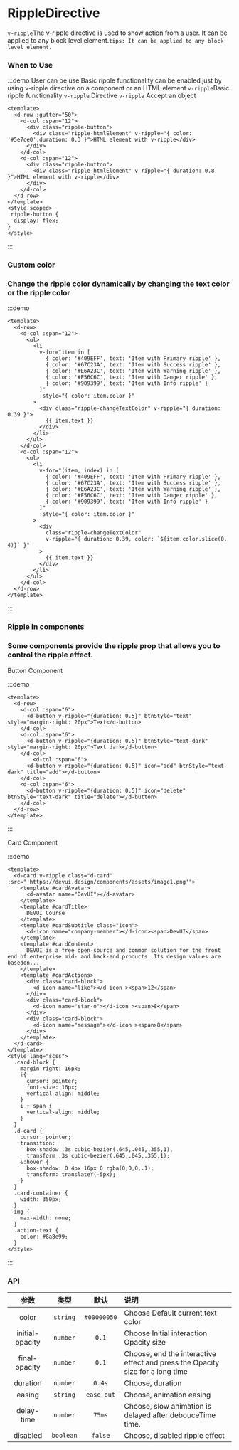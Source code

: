 # RippleDirective

<span color="#409EFF">`v-ripple`</span>The v-ripple directive is used to show action from a user. It can be applied to any block level element.<span color="#409EFF">`tips: It can be applied to any block level element.`</span>

### When to Use

:::demo User can be use Basic ripple functionality can be enabled just by using v-ripple directive on a component or an HTML element <span color="#409EFF">`v-ripple`</span>Basic ripple functionality <span color="#409EFF">`v-ripple`</span> Directive `v-ripple` Accept an object

```vue
<template>
  <d-row :gutter="50">
    <d-col :span="12">
      <div class="ripple-button">
        <div class="ripple-htmlElement" v-ripple="{ color: '#5e7ce0',duration: 0.3 }">HTML element with v-ripple</div>
      </div>
    </d-col>
    <d-col :span="12">
      <div class="ripple-button">
        <div class="ripple-htmlElement" v-ripple="{ duration: 0.8 }">HTML element with v-ripple</div>
      </div>
    </d-col>
  </d-row>
</template>
<style scoped>
.ripple-button {
  display: flex;
}
</style>
```

:::

### Custom color

### Change the ripple color dynamically by changing the text color or the ripple color

:::demo

```vue
<template>
  <d-row>
    <d-col :span="12">
      <ul>
        <li
          v-for="item in [
            { color: '#409EFF', text: 'Item with Primary ripple' },
            { color: '#67C23A', text: 'Item with Success ripple' },
            { color: '#E6A23C', text: 'Item with Warning ripple' },
            { color: '#F56C6C', text: 'Item with Danger ripple' },
            { color: '#909399', text: 'Item with Info ripple' }
          ]"
          :style="{ color: item.color }"
        >
          <div class="ripple-changeTextColor" v-ripple="{ duration: 0.39 }">
            {{ item.text }}
          </div>
        </li>
      </ul>
    </d-col>
    <d-col :span="12">
      <ul>
        <li
          v-for="(item, index) in [
            { color: '#409EFF', text: 'Item with Primary ripple' },
            { color: '#67C23A', text: 'Item with Success ripple' },
            { color: '#E6A23C', text: 'Item with Warning ripple' },
            { color: '#F56C6C', text: 'Item with Danger ripple' },
            { color: '#909399', text: 'Item with Info ripple' }
          ]"
          :style="{ color: item.color }"
        >
          <div
            class="ripple-changeTextColor"
            v-ripple="{ duration: 0.39, color: `${item.color.slice(0, 4)}` }"
          >
            {{ item.text }}
          </div>
        </li>
      </ul>
    </d-col>
  </d-row>
</template>
```

:::


### Ripple in components

### Some components provide the ripple prop that allows you to control the ripple effect.

Button Component

:::demo

```vue
<template>
  <d-row>
    <d-col :span="6">
      <d-button v-ripple="{duration: 0.5}" btnStyle="text" style="margin-right: 20px">Text</d-button>
    </d-col>
    <d-col :span="6">
      <d-button v-ripple="{duration: 0.5}" btnStyle="text-dark" style="margin-right: 20px">Text dark</d-button>
    </d-col>
        <d-col :span="6">
      <d-button v-ripple="{duration: 0.5}" icon="add" btnStyle="text-dark" title="add"></d-button>
    </d-col>
    <d-col :span="6">
      <d-button v-ripple="{duration: 0.5}" icon="delete" btnStyle="text-dark" title="delete"></d-button>
    </d-col>
  </d-row>
</template>
```

:::

Card Component 

:::demo
```vue
<template>
  <d-card v-ripple class="d-card" :src="'https://devui.design/components/assets/image1.png'">
    <template #cardAvatar>
      <d-avatar name="DevUI"></d-avatar>
    </template>
    <template #cardTitle>
      DEVUI Course
    </template>
    <template #cardSubtitle class="icon">
      <d-icon name="company-member"></d-icon><span>DevUI</span>
    </template>
    <template #cardContent>
      DEVUI is a free open-source and common solution for the front end of enterprise mid- and back-end products. Its design values are basedon...
    </template>
    <template #cardActions>
      <div class="card-block">
        <d-icon name="like"></d-icon ><span>12</span>
      </div>
      <div class="card-block">
        <d-icon name="star-o"></d-icon ><span>8</span>
      </div>
      <div class="card-block">
        <d-icon name="message"></d-icon ><span>8</span>
      </div>
    </template>
  </d-card>
</template>
<style lang="scss">
  .card-block {
    margin-right: 16px;
    i{
      cursor: pointer;
      font-size: 16px;
      vertical-align: middle;
    }
    i + span {
      vertical-align: middle;
    }
  }
  .d-card {
    cursor: pointer;
    transition:
      box-shadow .3s cubic-bezier(.645,.045,.355,1),
      transform .3s cubic-bezier(.645,.045,.355,1);
    &:hover {
      box-shadow: 0 4px 16px 0 rgba(0,0,0,.1);
      transform: translateY(-5px);
    }
  }
  .card-container {
    width: 350px;
  }
  img {
    max-width: none;
  }
  .action-text {
    color: #8a8e99;
  }
</style>
```

:::

<style>
.ripple-htmlElement {
    width: 600px;
    height: 150px; 
    text-align: center; 
    line-height: 150px;
    border: 1px solid #eee50;
    box-shadow: 0 3px 1px -2px rgba(0,0,0,.2),0 2px 2px 0 rgba(0,0,0,.14),0 1px 5px 0 rgba(0,0,0,.12)!important;
    user-select: none;
}
.ripple-changeTextColor {
    display: block;
    padding: 20px;
    user-select: none;
}
</style>

### API

|      参数       |   类型    |    默认     | 说明                                                                          |
| :-------------: | :-------: | :---------: | :---------------------------------------------------------------------------- |
|      color      | `string`  | `#00000050` | Choose Default current text color                                             |
| initial-opacity | `number`  |    `0.1`    | Choose Initial interaction Opacity size                                       |
|  final-opacity  | `number`  |    `0.1`    | Choose, end the interactive effect and press the Opacity size for a long time |
|    duration     | `number`  |   `0.4s`    | Choose, duration                                                              |
|     easing      | `string`  | `ease-out`  | Choose, animation easing                                                      |
|   delay-time    | `number`  |   `75ms`    | Choose, slow animation is delayed after debouceTime time.                     |
|    disabled     | `boolean` |   `false`   | Choose, disabled ripple effect                                                |
